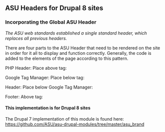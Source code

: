 ## ASU Headers for Drupal 8 sites



### Incorporating the Global ASU Header

*The ASU web standards established a single standard header, which replaces all previous headers.*

There are four parts to the ASU Header that need to be rendered on the site in order for it all to display and function correctly. 
Generally, the code is added to the elements of the page according to this pattern.

PHP
Header: Place above </head> tag: <?php echo file_get_contents('http://www.asu.edu/asuthemes/4.8/heads/default.shtml'); ?>

Google Tag Manager: Place below <body> tag: <?php echo file_get_contents('http://www.asu.edu/asuthemes/4.8/includes/gtm.shtml'); ?>

Header: Place below Google Tag Manager: <?php echo file_get_contents('http://www.asu.edu/asuthemes/4.8/headers/default.shtml'); ?>

Footer: Above </body> tag: <?php echo file_get_contents('http://www.asu.edu/asuthemes/4.8/includes/footer.shtml'); ?>


#### This implementation is for Drupal 8 sites

The Drupal 7 implementation of this module is found here: https://github.com/ASU/asu-drupal-modules/tree/master/asu_brand

